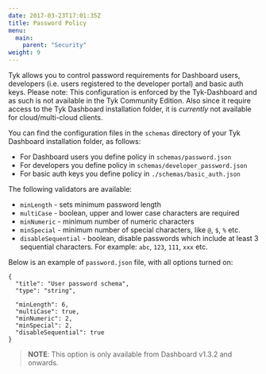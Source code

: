 ```yaml
---
date: 2017-03-23T17:01:35Z
title: Password Policy
menu:
  main:
    parent: "Security"
weight: 9 
---
```


Tyk allows you to control password requirements for Dashboard users, developers (i.e. users registered to the developer portal) and basic auth keys. 
Please note: This configuration is enforced by the Tyk-Dashboard and as such is not available in the Tyk Community Edition. Also since it require access to the Tyk Dashboard installation folder, it is *currently* not available for cloud/multi-cloud clients.

You can find the configuration files in the `schemas` directory of your Tyk Dashboard installation folder, as follows: 
- For Dashboard users you define policy in `schemas/password.json` 
- For developers you define policy in `schemas/developer_password.json`
- For basic auth keys you define policy in `./schemas/basic_auth.json`


The following validators are available:

*   `minLength` - sets minimum password length
*   `multiCase` - boolean, upper and lower case characters are required
*   `minNumeric` - minimum number of numeric characters
*   `minSpecial` - minimum number of special characters, like `@`, `$`, `%` etc.
*   `disableSequential` - boolean, disable passwords which include at least 3 sequential characters. For example: `abc`, `123`, `111`, `xxx` etc.

Below is an example of `password.json` file, with all options turned on:

```{.copyWrapper}
{
  "title": "User password schema",
  "type": "string",

  "minLength": 6,
  "multiCase": true,
  "minNumeric": 2,
  "minSpecial": 2,
  "disableSequential": true
}
```

> **NOTE**: This option is only available from Dashboard v1.3.2 and onwards.
